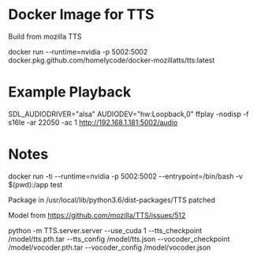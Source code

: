 # Docker Image for TTS

Build from mozilla TTS

docker run --runtime=nvidia -p 5002:5002 docker.pkg.github.com/homelycode/docker-mozillatts/tts:latest

# Example Playback

SDL_AUDIODRIVER="alsa" AUDIODEV="hw:Loopback,0" ffplay -nodisp -f s16le -ar 22050 -ac 1 http://192.168.1.181:5002/audio

# Notes

docker run -ti --runtime=nvidia -p 5002:5002 --entrypoint=/bin/bash -v $(pwd):/app test

Package in /usr/local/lib/python3.6/dist-packages/TTS patched

Model from https://github.com/mozilla/TTS/issues/512

python -m TTS.server.server --use_cuda 1 --tts_checkpoint /model/tts.pth.tar --tts_config /model/tts.json --vocoder_checkpoint /model/vocoder.pth.tar --vocoder_config /model/vocoder.json